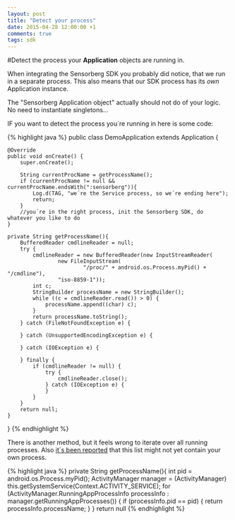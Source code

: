 ```yaml
---
layout: post
title: "Detect your process"
date: 2015-04-28 12:00:00 +1
comments: true
tags: sdk
---
```

#Detect the process your **Application** objects are running in.

When integrating the Sensorberg SDK you probably did notice, that we run in a separate process. This also means that our SDK process has its *own* Application instance.

The "Sensorberg Application object" actually should not do of your logic. No need to instantiate singletons...

IF you want to detect the process you´re running in here is some code:

<!--more-->


{% highlight java %}
public class DemoApplication extends Application
{

    @Override
	public void onCreate() {
		super.onCreate();
		      
        String currentProcName = getProcessName(); 		      
        if (currentProcName != null && currentProcName.endsWith(":sensorberg")){
            Log.d(TAG, "we´re the Service process, so we´re ending here");
            return;
        }
        //you´re in the right process, init the Sensorberg SDK, do whatever you like to do
	}

    private String getProcessName(){
        BufferedReader cmdlineReader = null;
        try {
            cmdlineReader = new BufferedReader(new InputStreamReader(
                    new FileInputStream(
                            "/proc/" + android.os.Process.myPid() + "/cmdline"),
                    "iso-8859-1"));
            int c;
            StringBuilder processName = new StringBuilder();
            while ((c = cmdlineReader.read()) > 0) {
                processName.append((char) c);
            }
            return processName.toString();
        } catch (FileNotFoundException e) {

        } catch (UnsupportedEncodingException e) {

        } catch (IOException e) {

        } finally {
            if (cmdlineReader != null) {
                try {
                    cmdlineReader.close();
                } catch (IOException e) {
                }
            }
        }
        return null;
    }
}
{% endhighlight %}

There is another method, but it feels wrong to iterate over all running processes. Also [it´s been reported](http://stackoverflow.com/questions/19631894/is-there-a-way-to-get-current-process-name-in-android) that this list might not yet contain your own process.
  
{% highlight java %}
private String getProcessName(){
    int pid = android.os.Process.myPid();
    ActivityManager manager = (ActivityManager) this.getSystemService(Context.ACTIVITY_SERVICE);
    for (ActivityManager.RunningAppProcessInfo processInfo : manager.getRunningAppProcesses())
    {
        if (processInfo.pid == pid)
        {
            return processInfo.processName;
        }
    }
    return null
{% endhighlight %}    



